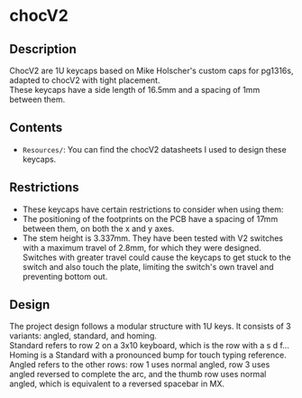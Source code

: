 # chocV2

## Description
ChocV2 are 1U keycaps based on Mike Holscher's custom caps for pg1316s, adapted to chocV2 with tight placement.  
These keycaps have a side length of 16.5mm and a spacing of 1mm between them.

## Contents
- `Resources/`: You can find the chocV2 datasheets I used to design these keycaps.

## Restrictions
- These keycaps have certain restrictions to consider when using them:
- The positioning of the footprints on the PCB have a spacing of 17mm between them, on both the x and y axes.
- The stem height is 3.337mm. They have been tested with V2 switches with a maximum travel of 2.8mm, for which they were designed. Switches with greater travel could cause the keycaps to get stuck to the switch and also touch the plate, limiting the switch's own travel and preventing bottom out.

## Design
The project design follows a modular structure with 1U keys. It consists of 3 variants: angled, standard, and homing.  
Standard refers to row 2 on a 3x10 keyboard, which is the row with a s d f...  
Homing is a Standard with a pronounced bump for touch typing reference.  
Angled refers to the other rows: row 1 uses normal angled, row 3 uses angled reversed to complete the arc, and the thumb row uses normal angled, which is equivalent to a reversed spacebar in MX.